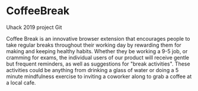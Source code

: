 # CoffeeBreak
Uhack 2019 project Git

 Coffee Break is an innovative browser extension that encourages people to take regular breaks throughout their working day by rewarding them for making and keeping healthy habits. Whether they be working a 9-5 job, or cramming for exams, the individual users of our product will receive gentle but frequent reminders, as well as suggestions for "break activities". These activities could be anything from drinking a glass of water or doing a 5 minute mindfulness exercise to inviting a coworker along to grab a coffee at a local cafe.

